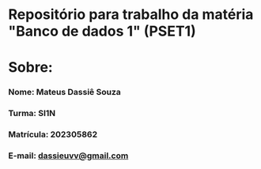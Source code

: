 # Repositório para trabalho da matéria "Banco de dados 1" (PSET1)

# Sobre:

### Nome: Mateus Dassiê Souza
### Turma: SI1N
### Matrícula: 202305862
### E-mail: dassieuvv@gmail.com
